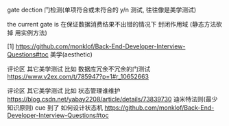 #
gate dection
门检测(单项符合或未符合的 y/n 测试, 往往像是美学测试)

the current gate is 在保证数据消费结果不出错的情况下 封闭作用域 (静态方法砍掉 用实例方法)

[1]
https://github.com/monklof/Back-End-Developer-Interview-Questions#toc
美学(aesthetic)




评论区
其它美学测试 比如 数据库冗余不冗余的门测试
https://www.v2ex.com/t/785947?p=1#r_10652663

评论区
其它美学测试 比如 状态管理谁维护
https://blog.csdn.net/yabay2208/article/details/73839730 迪米特法则(最少知识原则) cue 到了 如何设计状态机
https://github.com/monklof/Back-End-Developer-Interview-Questions#toc

